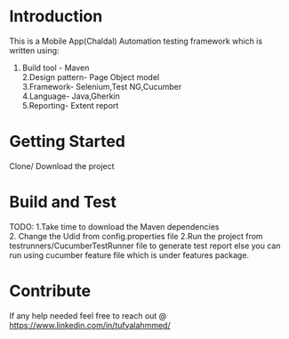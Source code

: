 # Introduction
This is a Mobile App(Chaldal) Automation testing framework which is written using:
1. Build tool - Maven<br>
2.Design pattern- Page Object model<br>
3.Framework- Selenium,Test NG,Cucumber<br>
4.Language- Java,Gherkin<br>
5.Reporting- Extent report <br>
# Getting Started
Clone/ Download the project 

# Build and Test
TODO: 
1.Take time to download the Maven dependencies <br>
2. Change the Udid from config.properties file
2.Run the project from testrunners/CucumberTestRunner file to generate test report else you can run using cucumber feature file which is under features package.<br>
# Contribute
If any help needed feel free to reach out @ https://www.linkedin.com/in/tufyalahmmed/
